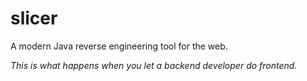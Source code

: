 # slicer

A modern Java reverse engineering tool for the web.

_This is what happens when you let a backend developer do frontend._
